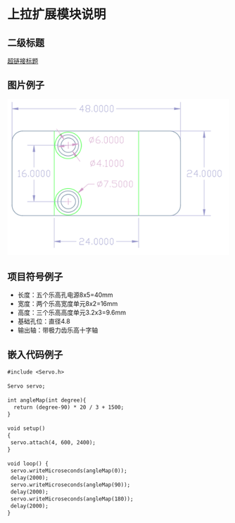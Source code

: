 # 上拉扩展模块说明   

## 二级标题

[超链接标题 ](http://haohaodada.com)



## 图片例子   
![](./images/01.png)   


## 项目符号例子   
- 长度：五个乐高孔电源8x5=40mm   
- 宽度：两个乐高宽度单元8x2=16mm   
- 高度：三个乐高高度单元3.2x3=9.6mm   
- 基础孔位：直径4.8   
- 输出轴：带极力齿乐高十字轴   

## 嵌入代码例子


    #include <Servo.h>

    Servo servo;
    
    int angleMap(int degree){
      return (degree-90) * 20 / 3 + 1500;
    }
    
    void setup() 
    { 
     servo.attach(4, 600, 2400);
    } 
    
    void loop() {
     servo.writeMicroseconds(angleMap(0));
     delay(2000);
     servo.writeMicroseconds(angleMap(90));
     delay(2000);
     servo.writeMicroseconds(angleMap(180));  
     delay(2000); 
    }

